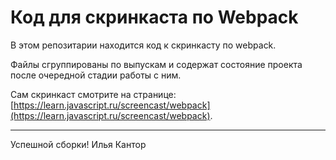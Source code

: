 # Код для скринкаста по Webpack

В этом репозитарии находится код к скринкасту по webpack.

Файлы сгруппированы по выпускам и содержат состояние проекта после очередной стадии работы с ним.

Сам скринкаст смотрите на странице: [https://learn.javascript.ru/screencast/webpack](https://learn.javascript.ru/screencast/webpack).

-------------------
Успешной сборки!
Илья Кантор
